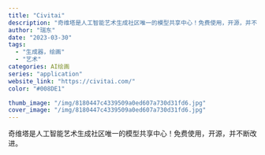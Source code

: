 ```yaml
---
title: "Civitai"
description: "奇维塔是人工智能艺术生成社区唯一的模型共享中心！免费使用，开源，并不断改进。"
author: "瑞东"
date: "2023-03-30"
tags:
  - "生成器，绘画"
  - "艺术"
categories: AI绘画
series: "application"
website_link: "https://civitai.com/"
color: "#008DE1"

thumb_image: "/img/8180447c4339509a0ed607a730d31fd6.jpg"
cover_image: "/img/8180447c4339509a0ed607a730d31fd6.jpg"
---
```


奇维塔是人工智能艺术生成社区唯一的模型共享中心！免费使用，开源，并不断改进。